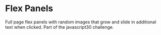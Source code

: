 # Flex Panels
Full page flex panels with random images that grow and slide in additional text when clicked. Part of the javascript30 challenge.
